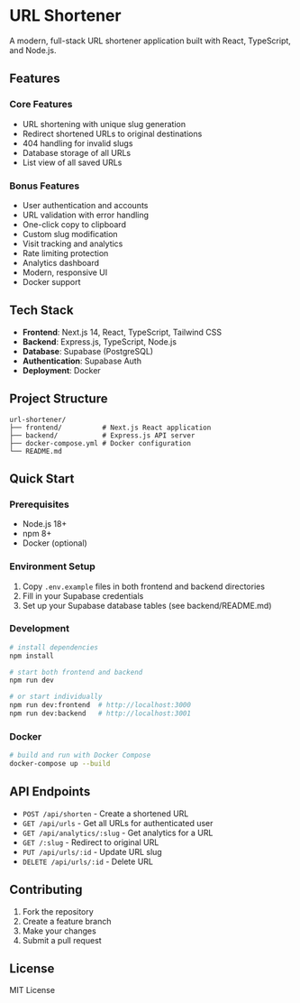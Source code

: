 # URL Shortener

A modern, full-stack URL shortener application built with React, TypeScript, and Node.js.

## Features

### Core Features
- URL shortening with unique slug generation
- Redirect shortened URLs to original destinations
- 404 handling for invalid slugs
- Database storage of all URLs
- List view of all saved URLs

### Bonus Features
- User authentication and accounts
- URL validation with error handling
- One-click copy to clipboard
- Custom slug modification
- Visit tracking and analytics
- Rate limiting protection
- Analytics dashboard
- Modern, responsive UI
- Docker support

## Tech Stack

- **Frontend**: Next.js 14, React, TypeScript, Tailwind CSS
- **Backend**: Express.js, TypeScript, Node.js
- **Database**: Supabase (PostgreSQL)
- **Authentication**: Supabase Auth
- **Deployment**: Docker

## Project Structure

```
url-shortener/
├── frontend/          # Next.js React application
├── backend/           # Express.js API server
├── docker-compose.yml # Docker configuration
└── README.md
```

## Quick Start

### Prerequisites
- Node.js 18+
- npm 8+
- Docker (optional)

### Environment Setup
1. Copy `.env.example` files in both frontend and backend directories
2. Fill in your Supabase credentials
3. Set up your Supabase database tables (see backend/README.md)

### Development
```bash
# install dependencies
npm install

# start both frontend and backend
npm run dev

# or start individually
npm run dev:frontend  # http://localhost:3000
npm run dev:backend   # http://localhost:3001
```

### Docker
```bash
# build and run with Docker Compose
docker-compose up --build
```

## API Endpoints

- `POST /api/shorten` - Create a shortened URL
- `GET /api/urls` - Get all URLs for authenticated user
- `GET /api/analytics/:slug` - Get analytics for a URL
- `GET /:slug` - Redirect to original URL
- `PUT /api/urls/:id` - Update URL slug
- `DELETE /api/urls/:id` - Delete URL

## Contributing

1. Fork the repository
2. Create a feature branch
3. Make your changes
4. Submit a pull request

## License

MIT License 